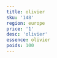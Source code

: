 ```yaml
---
title: olivier
sku: '148'
region: europe
price: '1'
desc: 'olivier'
essence: olivier
poids: 100
---
```

